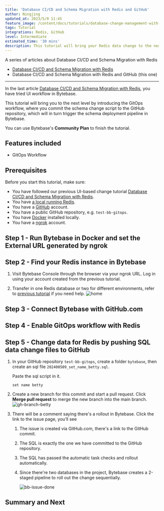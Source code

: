 ```yaml
---
title: 'Database CI/CD and Schema Migration with Redis and GitHub'
author: Ningjing
updated_at: 2023/5/9 11:45
feature_image: /content/docs/tutorials/database-change-management-with-redis-and-github/feature-image.webp
tags: Tutorial
integrations: Redis, GitHub
level: Intermediate
estimated_time: '30 mins'
description: This tutorial will bring your Redis data change to the next level by introducing the GitOps workflow, where you commit data change script to the GitHub repository, which will in turn trigger the data change pipeline in Bytebase.
---
```


A series of articles about Database CI/CD and Schema Migration with Redis

- [Database CI/CD and Schema Migration with Redis](/docs/tutorials/database-change-management-with-redis)
- Database CI/CD and Schema Migration with Redis and GitHub (this one)

---

In the last article [Database CI/CD and Schema Migration with Redis](/docs/tutorials/database-change-management-with-redis), you have tried UI workflow in Bytebase.

This tutorial will bring you to the next level by introducing the GitOps workflow, where you commit the schema change script to the GitHub repository, which will in turn trigger the schema deployment pipeline in Bytebase.

You can use Bytebase's **Community Plan** to finish the tutorial.

## Features included

- GitOps Workflow

## Prerequisites

Before you start this tutorial, make sure:

- You have followed our previous UI-based change tutorial [Database CI/CD and Schema Migration with Redis](/docs/tutorials/database-change-management-with-redis).
- You have [a local running Redis](https://redis.io/docs/getting-started/installation/).
- You have a [GitHub](https://github.com/) account.
- You have a public GitHub repository, e.g. `test-bb-gitops`.
- You have [Docker](https://www.docker.com/) installed locally.
- You have a [ngrok](http://ngrok.com) account.

## Step 1 - Run Bytebase in Docker and set the External URL generated by ngrok

<IncludeBlock url="/docs/get-started/install/vcs-with-ngrok"></IncludeBlock>

## Step 2 - Find your Redis instance in Bytebase

1. Visit Bytebase Console through the browser via your ngrok URL. Log in using your account created from the previous tutorial.

1. Transfer in one Redis database or two for different environments, refer to [previous tutorial](/docs/tutorials/database-change-management-with-redis) if you need help.
   ![home](/content/docs/tutorials/database-change-management-with-redis-and-github/bb-project-dbs-redis.webp)

## Step 3 - Connect Bytebase with GitHub.com

<IncludeBlock url="/docs/share/tutorials/vcs-with-github"></IncludeBlock>

## Step 4 - Enable GitOps workflow with Redis

<IncludeBlock url="/docs/share/tutorials/vcs-in-project-github"></IncludeBlock>

## Step 5 - Change data for Redis by pushing SQL data change files to GitHub

1. In your GitHub repository `test-bb-gitops`, create a folder `bytebase`, then create an sql file `202400509_set_name_betty.sql`.

   Paste the sql script in it.

   ```text
   set name betty
   ```

1. Create a new branch for this commit and start a pull request. Click **Merge pull request** to merge the new branch into the main branch.
   ![gh-branch-betty](/content/docs/tutorials/database-change-management-with-redis-and-github/gh-branch-betty.webp)

1. There will be a comment saying there's a rollout in Bytebase. Click the link to the issue page, you’ll see

   1. The issue is created via GitHub.com, there's a link to the GitHub commit.
   1. The SQL is exactly the one we have committed to the GitHub repository.
   1. The SQL has passed the automatic task checks and rollout automatically.
   1. Since there're two databases in the project, Bytebase creates a 2-staged pipeline to roll out the change sequentially.

      ![bb-issue-done](/content/docs/tutorials/database-change-management-share/bb-issue-done-redis.webp)

## Summary and Next

<IncludeBlock url="/docs/share/tutorials/vcs-summary-github"></IncludeBlock>
